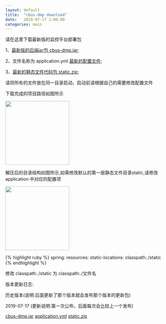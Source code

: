 ```yaml
---
layout: default
title:  "cbus-dmp download"
date:   2019-07-17 1:00:00
categories: main
---
```


请在这里下载最新版的监控平台部署包

1、[最新版的后端jar包 cbus-dmp.jar][cbus-dmp.jar];

2、文件名称为 application.yml [最新的配置文件][application.yml];

3、[最新的静态文件代码包 static.zip][static.zip];

[cbus-dmp.jar]: http://140.143.80.97/dhc-dmp/resource/cbus-dmp-1.0.4.jar
[application.yml]: http://140.143.80.97/dhc-dmp/resource/application.yml
[static.zip]: http://140.143.80.97/dhc-dmp/resource/static.zip

请将所有的文件放在同一目录启动，启动前请根据自己的需要修改配置文件

下载完成的项目路径如图所示

<img src="http://140.143.80.97/dhc-dmp/img/1D790ACF-7568-4478-AB3F-C9F79477AC4C.png" height = "200px" />

解压后的目录结构如图所示,如需修改默认的第一层静态文件目录static,请修改 application 中对应的配置项

<img src="http://140.143.80.97/dhc-dmp/img/B83F511A-CC85-4424-B6A0-2B95E6824FE0.png" height = "200px" />

{% highlight ruby %}
spring:
   resources:
     static-locations: classpath:./static
{% endhighlight %}

修改 classpath:./static 为 classpath:./文件名

版本更新日志:

历史版本(说明:后面更新了那个版本就会发布那个版本的更新包)

2019-07-17 (更新说明:第一次公布，后面每次会比较上一个发布)

[cbus-dmp.jar][cbus-dmp.jar]
[application.yml][application.yml]
[static.zip][static.zip]

[cbus-dmp.jar]: http://140.143.80.97/dhc-dmp/resource/2019-07-17/cbus-dmp-1.0.4.jar
[application.yml]: http://140.143.80.97/dhc-dmp/resource/2019-07-17/application.yml
[static.zip]: http://140.143.80.97/dhc-dmp/resource/2019-07-17/static.zip




